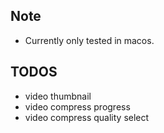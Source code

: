 ## Note

- Currently only tested in macos.

## TODOS

- video thumbnail
- video compress progress
- video compress quality select
